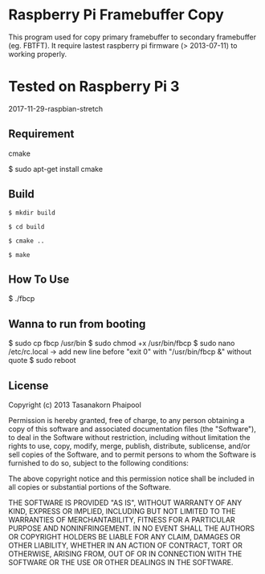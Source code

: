 Raspberry Pi Framebuffer Copy
=============================
This program used for copy primary framebuffer to secondary framebuffer (eg. FBTFT). It require lastest raspberry pi firmware (> 2013-07-11) to working properly.

Tested on Raspberry Pi 3
========================
2017-11-29-raspbian-stretch


Requirement
-----------
cmake

$ sudo apt-get install cmake

Build
-----

    $ mkdir build
    
    $ cd build
    
    $ cmake ..
    
    $ make 


How To Use
----------
$ ./fbcp

Wanna to run from booting
-------------------------
$ sudo cp fbcp /usr/bin
$ sudo chmod +x /usr/bin/fbcp
$ sudo nano /etc/rc.local -> add new line before "exit 0" with "/usr/bin/fbcp &" without quote
$ sudo reboot


License
-------


Copyright (c) 2013 Tasanakorn Phaipool

Permission is hereby granted, free of charge, to any person obtaining a copy
of this software and associated documentation files (the "Software"), to deal
in the Software without restriction, including without limitation the rights
to use, copy, modify, merge, publish, distribute, sublicense, and/or sell
copies of the Software, and to permit persons to whom the Software is
furnished to do so, subject to the following conditions:

The above copyright notice and this permission notice shall be included in all
copies or substantial portions of the Software.

THE SOFTWARE IS PROVIDED "AS IS", WITHOUT WARRANTY OF ANY KIND, EXPRESS OR
IMPLIED, INCLUDING BUT NOT LIMITED TO THE WARRANTIES OF MERCHANTABILITY,
FITNESS FOR A PARTICULAR PURPOSE AND NONINFRINGEMENT. IN NO EVENT SHALL THE
AUTHORS OR COPYRIGHT HOLDERS BE LIABLE FOR ANY CLAIM, DAMAGES OR OTHER
LIABILITY, WHETHER IN AN ACTION OF CONTRACT, TORT OR OTHERWISE, ARISING FROM,
OUT OF OR IN CONNECTION WITH THE SOFTWARE OR THE USE OR OTHER DEALINGS IN THE
SOFTWARE.